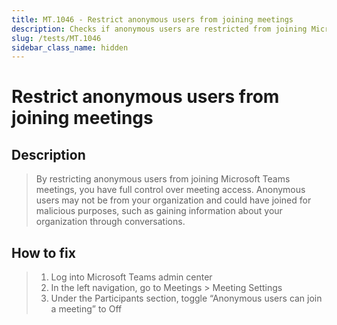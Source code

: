 ```yaml
---
title: MT.1046 - Restrict anonymous users from joining meetings
description: Checks if anonymous users are restricted from joining Microsoft Teams meetings
slug: /tests/MT.1046
sidebar_class_name: hidden
---
```


# Restrict anonymous users from joining meetings

## Description

> By restricting anonymous users from joining Microsoft Teams meetings, you have full control over meeting access. Anonymous users may not be from your organization and could have joined for malicious purposes, such as gaining information about your organization through conversations.

## How to fix

> 1. Log into Microsoft Teams admin center
> 2. In the left navigation, go to Meetings > Meeting Settings
> 3. Under the Participants section, toggle “Anonymous users can join a meeting” to Off
